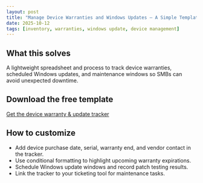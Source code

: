 ```yaml
---
layout: post
title: "Manage Device Warranties and Windows Updates — A Simple Template"
date: 2025-10-12
tags: [inventory, warranties, windows update, device management]
---
```


## What this solves

A lightweight spreadsheet and process to track device warranties, scheduled Windows updates, and maintenance windows so SMBs can avoid unexpected downtime.

## Download the free template

[Get the device warranty & update tracker](https://makralkaza.com/store)

## How to customize

- Add device purchase date, serial, warranty end, and vendor contact in the tracker.
- Use conditional formatting to highlight upcoming warranty expirations.
- Schedule Windows update windows and record patch testing results.
- Link the tracker to your ticketing tool for maintenance tasks.
